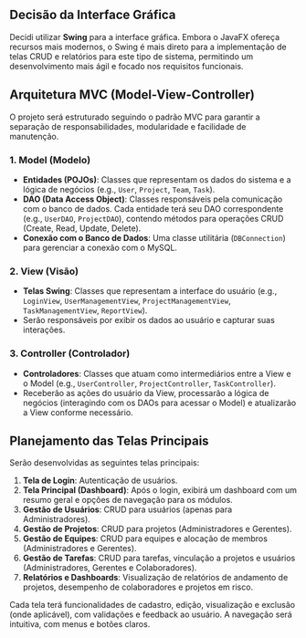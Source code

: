 
## Decisão da Interface Gráfica

Decidi utilizar **Swing** para a interface gráfica. Embora o JavaFX ofereça recursos mais modernos, o Swing é mais direto para a implementação de telas CRUD e relatórios para este tipo de sistema, permitindo um desenvolvimento mais ágil e focado nos requisitos funcionais.

## Arquitetura MVC (Model-View-Controller)

O projeto será estruturado seguindo o padrão MVC para garantir a separação de responsabilidades, modularidade e facilidade de manutenção.

### 1. Model (Modelo)
- **Entidades (POJOs)**: Classes que representam os dados do sistema e a lógica de negócios (e.g., `User`, `Project`, `Team`, `Task`).
- **DAO (Data Access Object)**: Classes responsáveis pela comunicação com o banco de dados. Cada entidade terá seu DAO correspondente (e.g., `UserDAO`, `ProjectDAO`), contendo métodos para operações CRUD (Create, Read, Update, Delete).
- **Conexão com o Banco de Dados**: Uma classe utilitária (`DBConnection`) para gerenciar a conexão com o MySQL.

### 2. View (Visão)
- **Telas Swing**: Classes que representam a interface do usuário (e.g., `LoginView`, `UserManagementView`, `ProjectManagementView`, `TaskManagementView`, `ReportView`).
- Serão responsáveis por exibir os dados ao usuário e capturar suas interações.

### 3. Controller (Controlador)
- **Controladores**: Classes que atuam como intermediários entre a View e o Model (e.g., `UserController`, `ProjectController`, `TaskController`).
- Receberão as ações do usuário da View, processarão a lógica de negócios (interagindo com os DAOs para acessar o Model) e atualizarão a View conforme necessário.

## Planejamento das Telas Principais

Serão desenvolvidas as seguintes telas principais:

1.  **Tela de Login**: Autenticação de usuários.
2.  **Tela Principal (Dashboard)**: Após o login, exibirá um dashboard com um resumo geral e opções de navegação para os módulos.
3.  **Gestão de Usuários**: CRUD para usuários (apenas para Administradores).
4.  **Gestão de Projetos**: CRUD para projetos (Administradores e Gerentes).
5.  **Gestão de Equipes**: CRUD para equipes e alocação de membros (Administradores e Gerentes).
6.  **Gestão de Tarefas**: CRUD para tarefas, vinculação a projetos e usuários (Administradores, Gerentes e Colaboradores).
7.  **Relatórios e Dashboards**: Visualização de relatórios de andamento de projetos, desempenho de colaboradores e projetos em risco.

Cada tela terá funcionalidades de cadastro, edição, visualização e exclusão (onde aplicável), com validações e feedback ao usuário. A navegação será intuitiva, com menus e botões claros.

